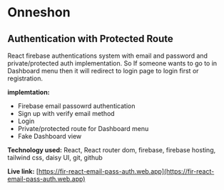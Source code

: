 # Onneshon

## Authentication with Protected Route

React firebase authentications system with email and password and private/protected auth implementation. So If someone wants to go to in Dashboard menu then it will redirect to login page to login first or registration.

**implemtation:** 

* Firebase email passowrd authentication
* Sign up with verify email method
* Login
* Private/protected route for Dashboard menu
* Fake Dashboard view


**Technology used:** React, React router dom, firebase, firebase hosting, tailwind css, daisy UI, git, github


**Live link:** [https://fir-react-email-pass-auth.web.app](https://fir-react-email-pass-auth.web.app)
